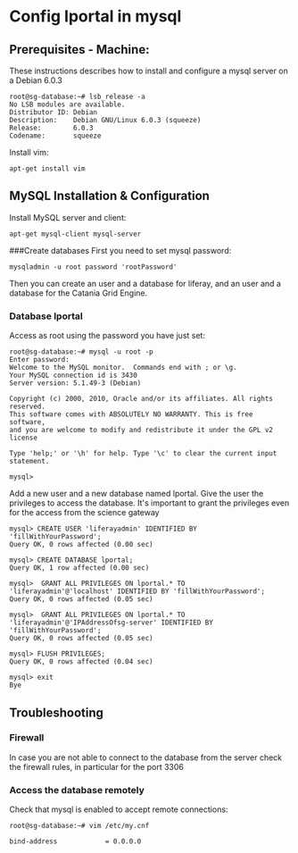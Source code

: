 # Config lportal in mysql 

## Prerequisites - Machine:

These instructions describes how to install and configure a mysql server on a Debian 6.0.3

~~~~~~~~~~
root@sg-database:~# lsb_release -a
No LSB modules are available.
Distributor ID: Debian
Description:    Debian GNU/Linux 6.0.3 (squeeze)
Release:        6.0.3
Codename:       squeeze
~~~~~~~~~~


Install vim: 

~~~~~~~~
apt-get install vim
~~~~~~~~


## MySQL Installation & Configuration

Install MySQL server and client:

~~~~~~~~
apt-get mysql-client mysql-server
~~~~~~~~

###Create databases
First you need to set mysql password:
 
~~~~~~~~
mysqladmin -u root password 'rootPassword'
~~~~~~~~

Then you can create an user and a database for liferay, and an user and a database for the Catania Grid Engine. 

### Database lportal

Access as root using the password you have just set:

~~~~~~~~
root@sg-database:~# mysql -u root -p
Enter password: 
Welcome to the MySQL monitor.  Commands end with ; or \g.
Your MySQL connection id is 3430
Server version: 5.1.49-3 (Debian)

Copyright (c) 2000, 2010, Oracle and/or its affiliates. All rights reserved.
This software comes with ABSOLUTELY NO WARRANTY. This is free software,
and you are welcome to modify and redistribute it under the GPL v2 license

Type 'help;' or '\h' for help. Type '\c' to clear the current input statement.

mysql> 
~~~~~~~~

Add a new user and a new database named lportal. Give the user the privileges to access the database. It's important to grant the privileges even for the access from the science gateway

~~~~~~~~
mysql> CREATE USER 'liferayadmin' IDENTIFIED BY 'fillWithYourPassword';
Query OK, 0 rows affected (0.00 sec)

mysql> CREATE DATABASE lportal;
Query OK, 1 row affected (0.00 sec)

mysql>  GRANT ALL PRIVILEGES ON lportal.* TO 'liferayadmin'@'localhost' IDENTIFIED BY 'fillWithYourPassword';
Query OK, 0 rows affected (0.05 sec)

mysql>  GRANT ALL PRIVILEGES ON lportal.* TO 'liferayadmin'@'IPAddressOfsg-server' IDENTIFIED BY 'fillWithYourPassword';
Query OK, 0 rows affected (0.05 sec)

mysql> FLUSH PRIVILEGES;
Query OK, 0 rows affected (0.04 sec)

mysql> exit
Bye
~~~~~~~~

## Troubleshooting

### Firewall
In case you are not able to connect to the database from the server check the firewall rules, in particular for the port 3306

### Access the database remotely

Check that mysql is enabled to accept remote connections:

~~~~~~~~
root@sg-database:~# vim /etc/my.cnf

bind-address            = 0.0.0.0 
~~~~~~~~

